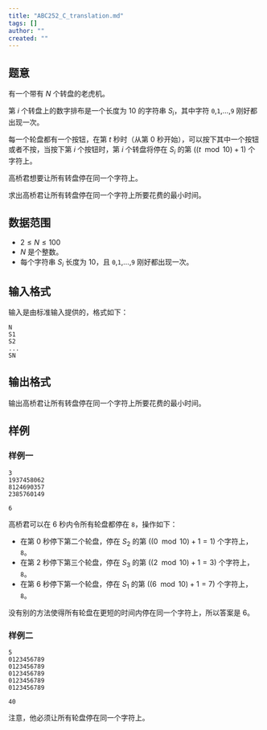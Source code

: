 ```yaml
---
title: "ABC252_C_translation.md"
tags: []
author: ""
created: ""
---
```


## 题意
有一个带有 $N$ 个转盘的老虎机。


第 $i$ 个转盘上的数字排布是一个长度为 $10$ 的字符串 $S_i$，其中字符 `0`,`1`,$\dots$,`9` 刚好都出现一次。

每一个轮盘都有一个按钮，在第 $t$ 秒时（从第 $0$ 秒开始），可以按下其中一个按钮或者不按，当按下第 $i$ 个按钮时，第 $i$ 个转盘将停在 $S_i$ 的第 $((t \mod 10)+1)$ 个字符上。

高桥君想要让所有转盘停在同一个字符上。

求出高桥君让所有转盘停在同一个字符上所要花费的最小时间。

## 数据范围

- $2≤N≤100$
- $N$ 是个整数。
- 每个字符串 $S_i$ 长度为 $10$，且 `0`,`1`,$\dots$,`9` 刚好都出现一次。

## 输入格式

输入是由标准输入提供的，格式如下：

```
N
S1
S2
...
SN
```

## 输出格式

输出高桥君让所有转盘停在同一个字符上所要花费的最小时间。

## 样例

### 样例一

```
3
1937458062
8124690357
2385760149
```

```
6
```

高桥君可以在 $6$ 秒内令所有轮盘都停在 `8`，操作如下：

- 在第 $0$ 秒停下第二个轮盘，停在 $S_2$ 的第 $((0 \mod 10)+1=1)$ 个字符上，`8`。
- 在第 $2$ 秒停下第三个轮盘，停在 $S_3$ 的第 $((2 \mod 10)+1=3)$ 个字符上，`8`。
- 在第 $6$ 秒停下第一个轮盘，停在 $S_1$ 的第 $((6 \mod 10)+1=7)$ 个字符上，`8`。

没有别的方法使得所有轮盘在更短的时间内停在同一个字符上，所以答案是 $6$。

### 样例二

```
5
0123456789
0123456789
0123456789
0123456789
0123456789
```

```
40
```

注意，他必须让所有轮盘停在同一个字符上。

